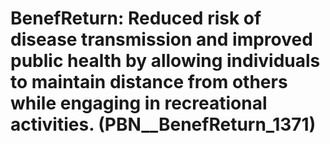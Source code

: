 # BenefReturn: __Reduced risk of disease transmission and improved public health by allowing individuals to maintain distance from others while engaging in recreational activities.__ (PBN__BenefReturn_1371)

